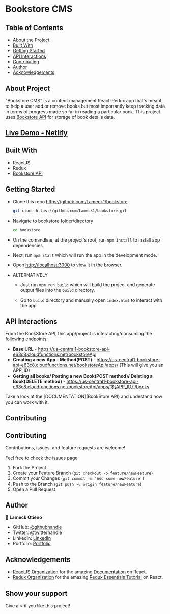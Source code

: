 # Bookstore CMS

## Table of Contents

* [About the Project](#about-the-project)
* [Built With](#built-with)
* [Getting Started](#getting-started)
* [API Interactions](#api-interactions)
* [Contributing](#contributing)
* [Author](#author)
* [Acknowledgements](#acknowledgements)

## About Project

"Bookstore CMS" is a content management React-Redux app that's meant to help a user add or remove books but most importantly keep tracking data in terms of progress made so far in reading a particular book.
This project uses [Bookstore API](https://www.notion.so/Bookstore-API-51ea269061f849118c65c0a53e88a739) for storage of book details data.

<!-- ![screenshot](./src/assets/images/screenshot.png) -->

<!-- ## [Live Demo - GH pages]() -->
## [Live Demo - Netlify](https://book-storecms.netlify.app/)
<!-- ## [Live Demo - Heroku]() -->

## Built With

* ReactJS
* Redux
* [Bookstore API](https://www.notion.so/Bookstore-API-51ea269061f849118c65c0a53e88a739)

## Getting Started

* Clone this repo <https://github.com/Lameck1/bookstore>

    ```bash
    git clone https://github.com/Lameck1/bookstore.git
    ```

* Navigate to bookstore folder/directory

    ```bash
    cd bookstore
    ```

* On the comandline, at the project's root, run ```npm install``` to install app dependencies

* Next, run ```npm start``` which will run the app in the development mode.

* Open [http://localhost:3000](http://localhost:3000) to view it in the browser.

* ALTERNATIVELY

  * Just run ```npm run build``` which will build the project and generate output files into the ```build``` directory.

  * Go to ```build``` directory and manually open ```index.html``` to interact with the app

## API Interactions

From the BookStore API, this app/project is interacting/consuming the following endpoints:

  * **Base URL** - <https://us-central1-bookstore-api-e63c8.cloudfunctions.net/bookstoreApi>
  * **Creating a new App - Method(POST)** - <https://us-central1-bookstore-api-e63c8.cloudfunctions.net/bookstoreApi/apps/> (This will give you an APP_ID)
  * **Getting all books/ Posting a new Book(POST method)/ Deleting a Book(DELETE method)** - <https://us-central1-bookstore-api-e63c8.cloudfunctions.net/bookstoreApi/apps/`${APP_ID}`/books>

Take a look at the [DOCUMENTATION](BookStore API) and undestand how you can work with it.

## Contributing

## Contributing

Contributions, issues, and feature requests are welcome!

Feel free to check the [issues page](https://github.com/Lameck1/bookstore/issues)

  1. Fork the Project
  2. Create your Feature Branch (`git checkout -b feature/newFeature`)
  3. Commit your Changes (`git commit -m 'Add some newFeature'`)
  4. Push to the Branch (`git push -u origin feature/newFeature`)
  5. Open a Pull Request

## Author

👤 **Lameck Otieno**

* GitHub: [@githubhandle](https://github.com/Lameck1)
* Twitter: [@twitterhandle](https://twitter.com/lameck721)
* LinkedIn: [LinkedIn](https://www.linkedin.com/in/lameck-odhiambo-642b7077/)
* Portfolio: [Portfolio](https://lameck.me)

## Acknowledgements

* [ReactJS Organization](https://reactjs.org/) for the amazing [Documentation](https://reactjs.org/docs/getting-started.html) on React.
* [Redux Organization](https://redux.js.org/) for the amazing [Redux Essentials Tutorial](https://redux.js.org/tutorials/essentials/part-1-overview-concepts) on React.

## Show your support

Give a ⭐️ if you like this project!